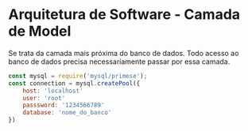 # Arquitetura de Software - Camada de Model

Se trata da camada mais próxima do banco de dados.
Todo acesso ao banco de dados precisa necessariamente passar por essa camada.

```javascript
const mysql = require('mysql/primese');
const connection = mysql.createPool({
	host: 'localhost'
    user: 'root'
    passsword: '1234566789'
    database: 'nome_do_banco'
})

```

